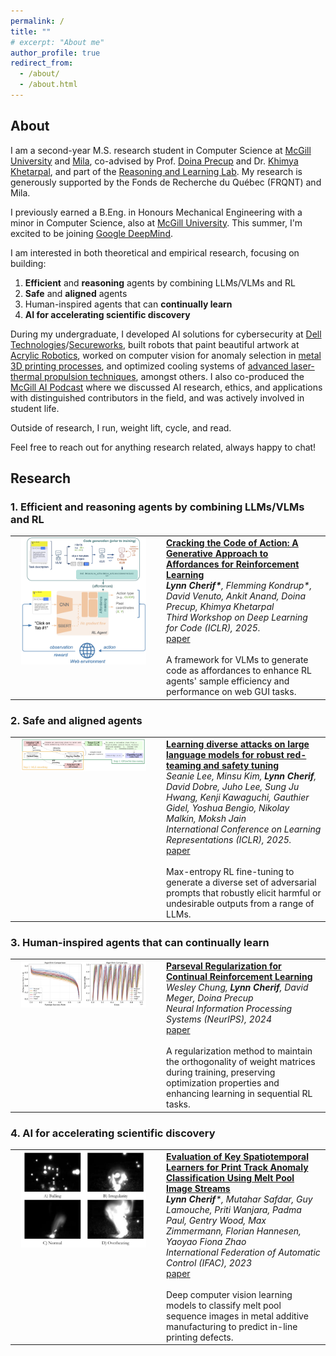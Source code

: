 ```yaml
---
permalink: /
title: ""
# excerpt: "About me"
author_profile: true
redirect_from: 
  - /about/
  - /about.html
---
```


## About 

I am a second-year M.S. research student in Computer Science at [McGill University](https://www.mcgill.ca) and [Mila](https://mila.quebec/en/), co-advised by Prof. [Doina Precup](https://cs.mcgill.ca/~dprecup/) and Dr. [Khimya Khetarpal](https://kkhetarpal.github.io), and part of the [Reasoning and Learning Lab](https://rl.cs.mcgill.ca). My research is generously supported by the Fonds de Recherche du Québec (FRQNT) and Mila. 

I previously earned a B.Eng. in Honours Mechanical Engineering with a minor in Computer Science, also at [McGill University](https://www.mcgill.ca). This summer, I'm excited to be joining [Google DeepMind](https://deepmind.google).

I am interested in both theoretical and empirical research, focusing on building:
1. **Efficient** and **reasoning** agents by combining LLMs/VLMs and RL 
3. **Safe** and **aligned** agents
4. Human-inspired agents that can **continually learn** 
5. **AI for accelerating scientific discovery**

During my undergraduate, I developed AI solutions for cybersecurity at [Dell Technologies](https://www.dell.com/en-ca)/[Secureworks](https://www.secureworks.com), built robots that paint beautiful artwork at [Acrylic Robotics](https://www.acrylicrobotics.ca), worked on computer vision for anomaly selection in [metal 3D printing processes](https://scholar.google.ca/citations?view_op=view_citation&hl=en&user=QfmZ_bEAAAAJ&citation_for_view=QfmZ_bEAAAAJ:9yKSN-GCB0IC), and optimized cooling systems of [advanced laser-thermal propulsion techniques](https://www.sciencedirect.com/science/article/abs/pii/S0094576521006305), amongst others. I also co-produced the [McGill AI Podcast](https://www.buzzsprout.com/1832809) where we discussed AI research, ethics, and applications with distinguished contributors in the field, and was actively involved in student life.

Outside of research, I run, weight lift, cycle, and read.

Feel free to reach out for anything research related, always happy to chat!

## Research
### 1. Efficient and reasoning agents by combining LLMs/VLMs and RL
<table border="0" cellspacing="0" cellpadding="0" style="border-collapse: collapse; width: 100%;">
  <tr>
    <td style="width: 220px; text-align: center; vertical-align: top;">
      <img src="/_pages/CoGA.png" alt="Paper Teaser" style="width: 200px; display: block; margin: auto;">
    </td>
    <td style="vertical-align: top; padding-left: 15px;">
      <strong><a href="https://openreview.net/forum?id=8ECfBsjJKZ">Cracking the Code of Action: A Generative Approach to Affordances for Reinforcement Learning</a></strong><br>
      <em><strong>Lynn Cherif*</strong>, Flemming Kondrup*, David Venuto, Ankit Anand, Doina Precup, Khimya Khetarpal</em><br>
      <em>Third Workshop on Deep Learning for Code (ICLR), 2025.</em><br>
      <a href="https://openreview.net/forum?id=8ECfBsjJKZ">paper</a><br><br>
      A framework for VLMs to generate code as affordances to enhance RL agents' sample efficiency and performance on web GUI tasks.
    </td>
  </tr>
</table>

### 2. Safe and aligned agents
<table style="width: 100%;">
  <tr>
    <td style="width: 220px; text-align: center; vertical-align: top;">
      <img src="/_pages/redteaming.png" alt="Paper Teaser" style="width: 200px; display: block; margin: auto;">
    </td>
    <td style="vertical-align: top; padding-left: 15px;">
      <strong><a href="https://arxiv.org/abs/2405.18540">Learning diverse attacks on large language models for robust red-teaming and safety tuning</a></strong><br>
      <em>Seanie Lee, Minsu Kim, <strong>Lynn Cherif</strong>, David Dobre, Juho Lee, Sung Ju Hwang, Kenji Kawaguchi, Gauthier Gidel, Yoshua Bengio, Nikolay Malkin, Moksh Jain</em><br>
      <em>International Conference on Learning Representations (ICLR), 2025.</em><br>
      <a href="https://arxiv.org/abs/2405.18540">paper</a><br><br>
      Max-entropy RL fine-tuning to generate a diverse set of adversarial prompts that robustly elicit harmful or undesirable outputs from a range  of LLMs. 
    </td>
  </tr>
</table>

### 3. Human-inspired agents that can continually learn
<table style="width: 100%;">
  <tr>
    <td style="width: 220px; text-align: center; vertical-align: top;">
      <img src="/_pages/parseval.png" alt="Paper Teaser" style="width: 200px; display: block; margin: auto;">
    </td>
    <td style="vertical-align: top; padding-left: 15px;">
      <strong><a href="https://arxiv.org/abs/2412.07224">Parseval Regularization for Continual Reinforcement Learning</a></strong><br>
      <em>Wesley Chung, <strong>Lynn Cherif</strong>, David Meger, Doina Precup</em><br>
      <em>Neural Information Processing Systems (NeurIPS), 2024</em><br>
      <a href="https://arxiv.org/abs/2412.07224">paper</a><br><br>
      A regularization method to maintain the orthogonality of weight matrices during training, preserving optimization properties and enhancing learning in sequential RL tasks. 
    </td>
  </tr>
</table>
    
### 4. AI for accelerating scientific discovery
<table style="width: 100%;">
  <tr>
    <td style="width: 220px; text-align: center; vertical-align: top;">
      <img src="/_pages/pbf.png" alt="Paper Teaser" style="width: 200px; display: block; margin: auto;">
    </td>
    <td style="vertical-align: top; padding-left: 15px;">
      <strong><a href="https://arxiv.org/pdf/2308.14861">Evaluation of Key Spatiotemporal Learners for Print Track Anomaly Classification Using Melt Pool Image Streams</a></strong><br>
      <em><strong>Lynn Cherif</strong>*, Mutahar Safdar, Guy Lamouche, Priti Wanjara, Padma Paul, Gentry Wood, Max Zimmermann, Florian Hannesen, Yaoyao Fiona Zhao</em><br>
      <em>International Federation of Automatic Control (IFAC), 2023</em><br>
      <a href="https://arxiv.org/abs/2412.07224">paper</a><br><br>
      Deep computer vision learning models to classify melt pool sequence images in metal additive manufacturing to predict in-line printing defects.
    </td>
  </tr>
</table>
